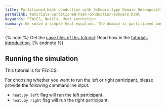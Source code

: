```yaml
---
title: Partitioned heat conduction with Schwarz-type Domain Decomposition
permalink: tutorials-partitioned-heat-conduction-schwarz.html
keywords: FEniCS, Nutils, Heat conduction
summary: We solve a simple heat equation. The domain is partitioned and the coupling is established in a Overlapping Schwarz type domain decomposition.
---
```


{% note %}
Get the [case files of this tutorial](https://github.com/precice/tutorials/tree/master/partitioned-heat-conduction-schwarz). Read how in the [tutorials introduction](https://www.precice.org/tutorials.html).
{% endnote %}

## Running the simulation

This tutorial is for FEniCS.

For choosing whether you want to run the left or right participant, please provide the following commandline input:

* `heat.py left` flag will run the left participant.
* `heat.py right` flag will run the right participant.
